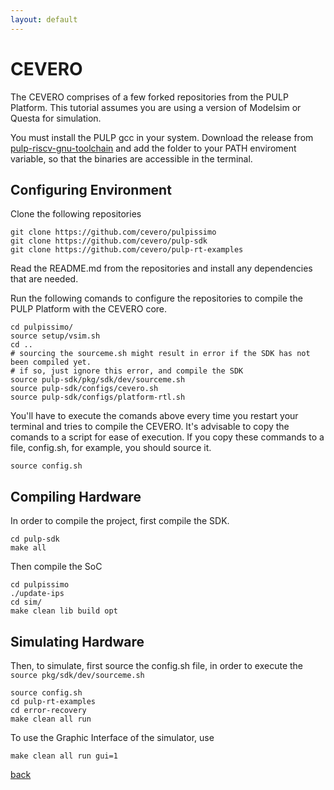 ```yaml
---
layout: default
---
```


# [](#header-1)CEVERO

The CEVERO comprises of a few forked repositories from the PULP Platform.
This tutorial assumes you are using a version of Modelsim or Questa for simulation.

You must install the PULP gcc in your system. Download the release from [pulp-riscv-gnu-toolchain](https://github.com/pulp-platform/pulp-riscv-gnu-toolchain) and add the folder to your PATH enviroment variable, so that the binaries are accessible in the terminal.

## [](#header-2)Configuring Environment

Clone the following repositories
```
git clone https://github.com/cevero/pulpissimo
git clone https://github.com/cevero/pulp-sdk 
git clone https://github.com/cevero/pulp-rt-examples
```

Read the README.md from the repositories and install any dependencies that are needed.

Run the following comands to configure the repositories to compile the PULP Platform with the CEVERO core.

```
cd pulpissimo/
source setup/vsim.sh
cd ..
# sourcing the sourceme.sh might result in error if the SDK has not been compiled yet.
# if so, just ignore this error, and compile the SDK
source pulp-sdk/pkg/sdk/dev/sourceme.sh
source pulp-sdk/configs/cevero.sh
source pulp-sdk/configs/platform-rtl.sh
```

You'll have to execute the comands above every time you restart your terminal and tries to compile the CEVERO. It's advisable to copy the comands to a script for ease of execution. If you copy these commands to a file, config.sh, for example, you should source it.

```
source config.sh
```

## [](#header-2)Compiling Hardware

In order to compile the project, first compile the SDK.

```
cd pulp-sdk
make all
```
Then compile the SoC
```
cd pulpissimo
./update-ips
cd sim/
make clean lib build opt
```


## [](#header-2)Simulating Hardware

Then, to simulate, first source the config.sh file, in order to execute the `source pkg/sdk/dev/sourceme.sh`
```
source config.sh
cd pulp-rt-examples
cd error-recovery
make clean all run
```

To use the Graphic Interface of the simulator, use
```
make clean all run gui=1
```

[back](./)



